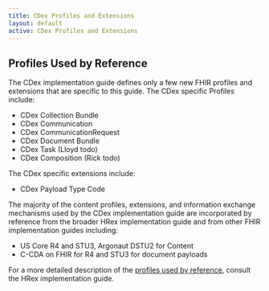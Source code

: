 ```yaml
---
title: CDex Profiles and Extensions
layout: default
active: CDex Profiles and Extensions
---
```


## Profiles Used by Reference

The CDex implementation guide defines only a few new FHIR profiles and extensions that are specific to this guide.  The CDex specific Profiles include:
* CDex Collection Bundle
* CDex Communication
* CDex CommunicationRequest
* CDex Document Bundle
* CDex Task (Lloyd todo)
* CDex Composition (Rick todo)

The CDex specific extensions include:
* CDex Payload Type Code

The majority of the content profiles, extensions, and information exchange mechanisms used by the CDex implementation guide are incorporated by reference from the broader HRex implementation guide and from other FHIR implementation guides including:
* US Core R4 and STU3, Argonaut DSTU2 for Content
* C-CDA on FHIR for R4 and STU3 for document payloads

For a more detailed description of the <a href="https://build.fhir.org/ig/HL7/davinci-ehrx/HRex_Interactions.html">profiles used by reference</a>, consult the HRex implementation guide.
